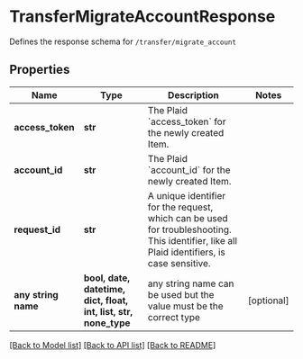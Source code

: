# TransferMigrateAccountResponse

Defines the response schema for `/transfer/migrate_account`

## Properties
Name | Type | Description | Notes
------------ | ------------- | ------------- | -------------
**access_token** | **str** | The Plaid &#x60;access_token&#x60; for the newly created Item. | 
**account_id** | **str** | The Plaid &#x60;account_id&#x60; for the newly created Item. | 
**request_id** | **str** | A unique identifier for the request, which can be used for troubleshooting. This identifier, like all Plaid identifiers, is case sensitive. | 
**any string name** | **bool, date, datetime, dict, float, int, list, str, none_type** | any string name can be used but the value must be the correct type | [optional]

[[Back to Model list]](../README.md#documentation-for-models) [[Back to API list]](../README.md#documentation-for-api-endpoints) [[Back to README]](../README.md)


